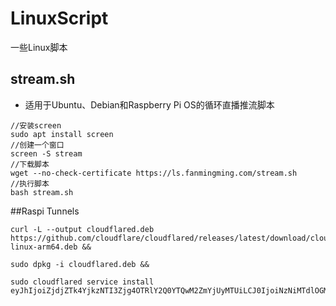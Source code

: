 # LinuxScript
一些Linux脚本
## stream.sh
- 适用于Ubuntu、Debian和Raspberry Pi OS的循环直播推流脚本
```
//安装screen
sudo apt install screen
//创建一个窗口
screen -S stream
//下载脚本
wget --no-check-certificate https://ls.fanmingming.com/stream.sh
//执行脚本
bash stream.sh
```

##Raspi Tunnels
```
curl -L --output cloudflared.deb https://github.com/cloudflare/cloudflared/releases/latest/download/cloudflared-linux-arm64.deb && 

sudo dpkg -i cloudflared.deb && 

sudo cloudflared service install eyJhIjoiZjdjZTk4YjkzNTI3Zjg4OTRlY2Q0YTQwM2ZmYjUyMTUiLCJ0IjoiNzNiMTdlOGMtNzJhNi00MTYxLTllMWQtY2YyMWMyMmRiNDgwIiwicyI6Ik9XWTBZbVUzTW1FdE56ZzVZeTAwTWpRMExUZ3pOekl0TldFeFpEbGlabU5sTVdWaiJ9
```
